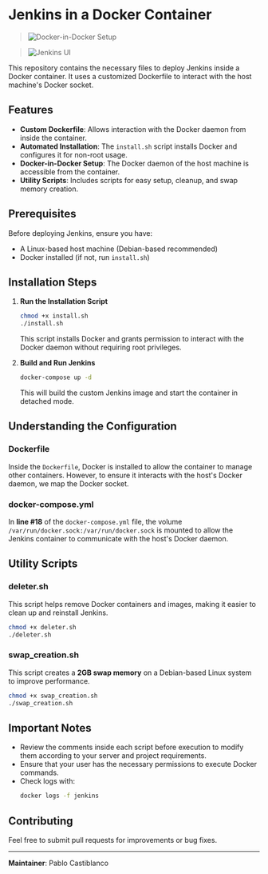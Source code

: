 # Jenkins in a Docker Container

> ![Docker-in-Docker Setup](https://camo.githubusercontent.com/0ecb21c2d2c2dabf45a825e7bcd2151a3ade2a942aa1e55cccec03d77fd1095f/68747470733a2f2f6a656e6b696e732e696f2f73697465732f64656661756c742f66696c65732f6a656e6b696e735f6c6f676f2e706e67)

> ![Jenkins UI](https://www.stackhero.io/assets/src/images/servicesLogos/openGraphVersions/docker.png?d87f4381)

This repository contains the necessary files to deploy Jenkins inside a Docker container. It uses a customized Dockerfile to interact with the host machine's Docker socket.

## Features
- **Custom Dockerfile**: Allows interaction with the Docker daemon from inside the container.
- **Automated Installation**: The `install.sh` script installs Docker and configures it for non-root usage.
- **Docker-in-Docker Setup**: The Docker daemon of the host machine is accessible from the container.
- **Utility Scripts**: Includes scripts for easy setup, cleanup, and swap memory creation.

## Prerequisites
Before deploying Jenkins, ensure you have:
- A Linux-based host machine (Debian-based recommended)
- Docker installed (if not, run `install.sh`)

## Installation Steps

1. **Run the Installation Script**
   ```bash
   chmod +x install.sh
   ./install.sh
   ```
   This script installs Docker and grants permission to interact with the Docker daemon without requiring root privileges.

2. **Build and Run Jenkins**
   ```bash
   docker-compose up -d
   ```
   This will build the custom Jenkins image and start the container in detached mode.

## Understanding the Configuration

### Dockerfile
Inside the `Dockerfile`, Docker is installed to allow the container to manage other containers. However, to ensure it interacts with the host's Docker daemon, we map the Docker socket.

### docker-compose.yml
In **line #18** of the `docker-compose.yml` file, the volume `/var/run/docker.sock:/var/run/docker.sock` is mounted to allow the Jenkins container to communicate with the host's Docker daemon.

## Utility Scripts

### deleter.sh
This script helps remove Docker containers and images, making it easier to clean up and reinstall Jenkins.
```bash
chmod +x deleter.sh
./deleter.sh
```

### swap_creation.sh
This script creates a **2GB swap memory** on a Debian-based Linux system to improve performance.
```bash
chmod +x swap_creation.sh
./swap_creation.sh
```

## Important Notes
- Review the comments inside each script before execution to modify them according to your server and project requirements.
- Ensure that your user has the necessary permissions to execute Docker commands.
- Check logs with:
  ```bash
  docker logs -f jenkins
  ```


## Contributing
Feel free to submit pull requests for improvements or bug fixes.

---

**Maintainer**: Pablo Castiblanco

